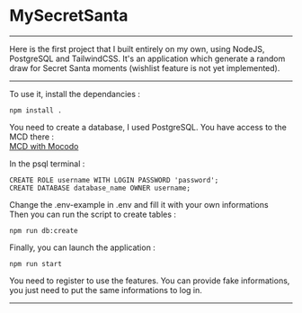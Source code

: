 # MySecretSanta

---

Here is the first project that I built entirely on my own, using NodeJS, PostgreSQL and TailwindCSS. It's an application which generate a random draw for Secret Santa moments (wishlist feature is not yet implemented).

---  
To use it, install the dependancies :  
``` 
npm install .
```
You need to create a database, I used PostgreSQL. You have access to the MCD there :  
 [MCD with Mocodo](https://www.mocodo.net/?mcd=eNpljjsOgzAQRHufYg_gIrTpLEDCEgJkTFxvghNW4ifbEdcPzq9Iulnp7ZvpvHVHoJ7DlZwPM06Ww4ifZCekkcOK3m-L65muIVW50DmHQwVdmysOSQKZEoZlDreX6nzvbzZEuBCniCbQCKVlKhtR6edrhFmDLtCFVpzDd8PPhCipTfXv2FtNIduilK1mZiA_jOTfGgp2KveLsQcuokQZ)
 
 In the psql terminal :
 ```
 CREATE ROLE username WITH LOGIN PASSWORD 'password';
 CREATE DATABASE database_name OWNER username;
 ```
Change the .env-example in .env and fill it with your own informations  
Then you can run the script to create tables :
```
npm run db:create
```
Finally, you can launch the application :
```
npm run start
```


You need to register to use the features. You can provide fake informations, you just need to put the same informations to log in.

---
